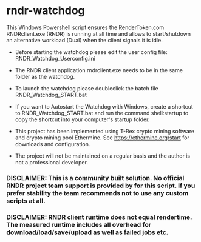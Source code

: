 # rndr-watchdog
This Windows Powershell script ensures the RenderToken.com RNDRclient.exe (RNDR) is running at all time and allows to start/shutdown an alternative workload (Dual) when the client signals it is idle.

- Before starting the watchdog please edit the user config file: RNDR_Watchdog_Userconfig.ini

- The RNDR client application rndrclient.exe needs to be in the same folder as the watchdog.

- To launch the watchdog please doubleclick the batch file RNDR_Watchdog_START.bat

- If you want to Autostart the Watchdog with Windows, create a shortcut to RNDR_Watchdog_START.bat and run the command shell:startup to copy the shortcut into your computer's startup folder.

- This project has been implemented using T-Rex crypto mining software and crypto mining pool Ethermine. See https://ethermine.org/start for downloads and configuration.

- The project will not be maintained on a regular basis and the author is not a professional developer.

### DISCLAIMER: This is a community built solution. No official RNDR project team support is provided by for this script. If you prefer stability the team recommends not to use any custom scripts at all.

### DISCLAIMER: RNDR client runtime does not equal rendertime. The measured runtime includes all overhead for download/load/save/upload as well as failed jobs etc.
